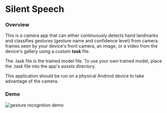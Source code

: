 # Silent Speech

### Overview

This is a camera app that can either continuously detects hand landmarks and classifies gestures (gesture name and confidence level) from camera frames seen by your device's front camera, an image, or a video from the device's gallery using a custom **task** file.

The .task file is the trained model file. To use your own trained model, place the .task file into the app's _assets_ directory.

This application should be run on a physical Android device to take advantage of the camera.

### Demo

![gesture recognition demo](gesturerec.gif?raw=true "Gesture Recognition Demo")

